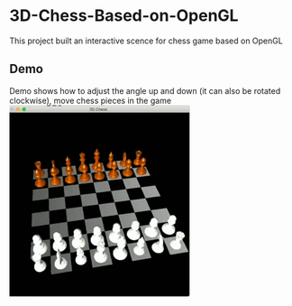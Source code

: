 # 3D-Chess-Based-on-OpenGL
This project built an interactive scence for chess game based on OpenGL

## Demo
Demo shows how to adjust the angle up and down (it can also be rotated clockwise), move chess pieces in the game
![image](https://github.com/JolinQChen/3D-Chess-Based-on-OpenGL/blob/master/Demo/demo_chess.gif)
